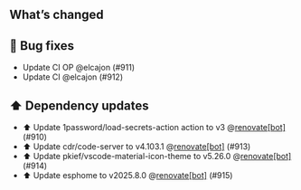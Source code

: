 ## What’s changed
## 🐛 Bug fixes

- Update CI OP @elcajon (#911)
- Update CI @elcajon (#912)

## ⬆️ Dependency updates

- ⬆️ Update 1password/load-secrets-action action to v3 @[renovate[bot]](https://github.com/apps/renovate) (#910)
- ⬆️ Update cdr/code-server to v4.103.1 @[renovate[bot]](https://github.com/apps/renovate) (#913)
- ⬆️ Update pkief/vscode-material-icon-theme to v5.26.0 @[renovate[bot]](https://github.com/apps/renovate) (#914)
- ⬆️ Update esphome to v2025.8.0 @[renovate[bot]](https://github.com/apps/renovate) (#915)
